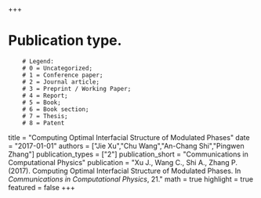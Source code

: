 +++
# Publication type.
        # Legend: 
        # 0 = Uncategorized; 
        # 1 = Conference paper; 
        # 2 = Journal article;
        # 3 = Preprint / Working Paper; 
        # 4 = Report; 
        # 5 = Book; 
        # 6 = Book section;
        # 7 = Thesis; 
        # 8 = Patent
title = "Computing Optimal Interfacial Structure of Modulated Phases"
date = "2017-01-01"
authors = ["Jie Xu","Chu Wang","An-Chang Shi","Pingwen Zhang"]
publication_types = ["2"]
publication_short = "Communications in Computational Physics"
publication = "Xu J., Wang C., Shi A., Zhang P. (2017). Computing Optimal Interfacial Structure of Modulated Phases. In _Communications in Computational Physics_, 21."
math = true
highlight = true
featured = false
+++